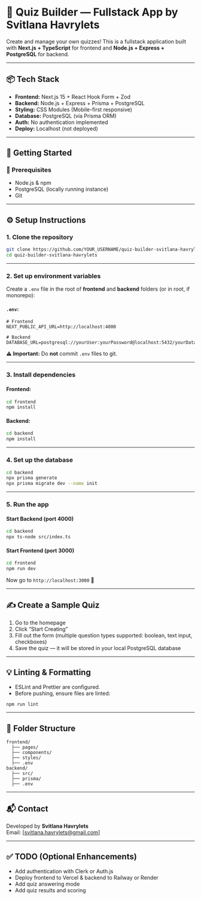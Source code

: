 # 🎯 Quiz Builder — Fullstack App by Svitlana Havrylets

Create and manage your own quizzes! This is a fullstack application built with **Next.js + TypeScript** for frontend and **Node.js + Express + PostgreSQL** for backend.

---

## 📦 Tech Stack

- **Frontend:** Next.js 15 + React Hook Form + Zod
- **Backend:** Node.js + Express + Prisma + PostgreSQL
- **Styling:** CSS Modules (Mobile-first responsive)
- **Database:** PostgreSQL (via Prisma ORM)
- **Auth:** No authentication implemented
- **Deploy:** Localhost (not deployed)

---

## 🚀 Getting Started

### 🔧 Prerequisites

- Node.js & npm
- PostgreSQL (locally running instance)
- Git

---

## ⚙️ Setup Instructions

### 1. Clone the repository

```bash
git clone https://github.com/YOUR_USERNAME/quiz-builder-svitlana-havrylets.git
cd quiz-builder-svitlana-havrylets
```

---

### 2. Set up environment variables

Create a `.env` file in the root of **frontend** and **backend** folders (or in root, if monorepo):

#### `.env`:

```env
# Frontend
NEXT_PUBLIC_API_URL=http://localhost:4000

# Backend
DATABASE_URL=postgresql://yourUser:yourPassword@localhost:5432/yourDatabaseName
```

**⚠️ Important:** Do **not** commit `.env` files to git.

---

### 3. Install dependencies

#### Frontend:

```bash
cd frontend
npm install
```

#### Backend:

```bash
cd backend
npm install
```

---

### 4. Set up the database

```bash
cd backend
npx prisma generate
npx prisma migrate dev --name init
```

---

### 5. Run the app

#### Start Backend (port 4000)

```bash
cd backend
npx ts-node src/index.ts
```

#### Start Frontend (port 3000)

```bash
cd frontend
npm run dev
```

Now go to `http://localhost:3000` 🎉

---

## ✍️ Create a Sample Quiz

1. Go to the homepage
2. Click “Start Creating”
3. Fill out the form (multiple question types supported: boolean, text input, checkboxes)
4. Save the quiz — it will be stored in your local PostgreSQL database

---

## 💡 Linting & Formatting

- ESLint and Prettier are configured.
- Before pushing, ensure files are linted:

```bash
npm run lint
```

---

## 📁 Folder Structure

```
frontend/
  ├── pages/
  ├── components/
  ├── styles/
  ├── .env
backend/
  ├── src/
  ├── prisma/
  ├── .env
```

---

## 📬 Contact

Developed by **Svitlana Havrylets**  
Email: [svitlana.havrylets@gmail.com]

---

## ✅ TODO (Optional Enhancements)

- Add authentication with Clerk or Auth.js
- Deploy frontend to Vercel & backend to Railway or Render
- Add quiz answering mode
- Add quiz results and scoring
